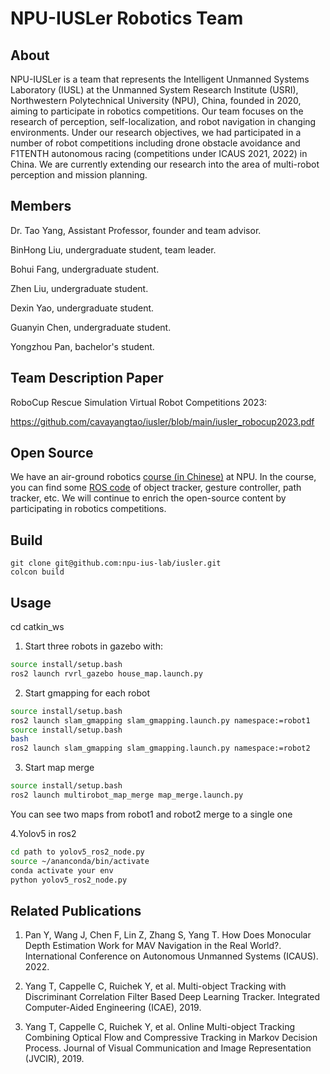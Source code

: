 # NPU-IUSLer Robotics Team

## About

NPU-IUSLer is a team that represents the Intelligent Unmanned Systems Laboratory (IUSL) at the Unmanned System Research Institute (USRI), Northwestern Polytechnical University (NPU), China, founded in 2020, aiming to participate in robotics competitions.
Our team focuses on the research of perception, self-localization, and robot navigation in changing environments. Under our research objectives, we had participated in a number of robot competitions including drone obstacle avoidance and F1TENTH autonomous racing (competitions under ICAUS 2021, 2022) in China. We are currently extending our research into the area of multi-robot perception and mission planning.

## Members

Dr. Tao Yang, Assistant Professor, founder and team advisor.

BinHong Liu, undergraduate student, team leader. 

Bohui Fang, undergraduate student.

Zhen Liu, undergraduate student.

Dexin Yao, undergraduate student.

Guanyin Chen, undergraduate student. 

Yongzhou Pan, bachelor's student. 


## Team Description Paper

RoboCup Rescue Simulation Virtual Robot Competitions 2023:

https://github.com/cavayangtao/iusler/blob/main/iusler_robocup2023.pdf

## Open Source

We have an air-ground robotics [course (in Chinese)](https://github.com/cavayangtao/npurobocourse) at NPU. In the course, you can find some [ROS code](https://github.com/cavayangtao/rmtt_ros/tree/main/rmtt_tracker/scripts) of object tracker, gesture controller, path tracker, etc. We will continue to enrich the open-source content by participating in robotics competitions.

## Build
```cd catkin_ws/src
git clone git@github.com:npu-ius-lab/iusler.git
colcon build
```
## Usage
cd catkin_ws
1. Start three robots in gazebo with:
```bash
source install/setup.bash
ros2 launch rvrl_gazebo house_map.launch.py
```
2. Start gmapping for each robot
```bash
source install/setup.bash
ros2 launch slam_gmapping slam_gmapping.launch.py namespace:=robot1
source install/setup.bash
bash
ros2 launch slam_gmapping slam_gmapping.launch.py namespace:=robot2
```
3. Start map merge
```bash
source install/setup.bash
ros2 launch multirobot_map_merge map_merge.launch.py
```
You can see two maps from robot1 and robot2 merge to a single one

4.Yolov5 in ros2
```bash
cd path to yolov5_ros2_node.py
source ~/ananconda/bin/activate
conda activate your env
python yolov5_ros2_node.py
```

## Related Publications

1. Pan Y, Wang J, Chen F, Lin Z, Zhang S, Yang T. How Does Monocular Depth Estimation Work for MAV Navigation in the Real World?. International Conference on Autonomous Unmanned Systems (ICAUS). 2022.

2. Yang T, Cappelle C, Ruichek Y, et al. Multi-object Tracking with Discriminant Correlation Filter Based Deep Learning Tracker. Integrated Computer-Aided Engineering (ICAE), 2019.

3. Yang T, Cappelle C, Ruichek Y, et al. Online Multi-object Tracking Combining Optical Flow and Compressive Tracking in Markov Decision Process. Journal of Visual Communication and Image Representation (JVCIR), 2019.
